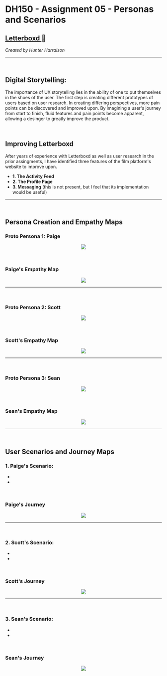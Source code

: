# DH150 - Assignment 05 - Personas and Scenarios
## <a href="http://letterboxd.com" target="_blank"> Letterboxd </a> :movie_camera:
*Created by Hunter Harralson*

---
<p>&nbsp;</p>

## Digital Storytelling:
The importance of UX storytelling lies in the ability of one to put themselves in the shoes of the user.
The first step is creating different prototypes of users based on user research. In creating differing perspectives, more pain points can be discovered and improved upon.
By imagining a user's journey from start to finish, fluid features and pain points become apparent, allowing a desinger to greatly improve the product.

<p>&nbsp;</p>

## Improving Letterboxd
After years of experience with Letterboxd as well as user research in the prior assingments, I have identified three features of the film platform's website to improve upon.
* **1. The Activity Feed**
* **2. The Profile Page**
* **3. Messaging** (this is not present, but I feel that its implementation would be useful)

---
<p>&nbsp;</p>

## Persona Creation and Empathy Maps

### **Proto Persona 1: Paige**
<p align="center">
  <img src="./Persona01.png">
</p>

<p>&nbsp;</p>

### **Paige's Empathy Map**
<p align="center">
  <img src="./EmpathyMap01.png">
</p>

---
<p>&nbsp;</p>

### **Proto Persona 2: Scott**
<p align="center">
  <img src="./Persona02.png">
</p>

<p>&nbsp;</p>

### **Scott's Empathy Map**
<p align="center">
  <img src="./EmpathyMap02.png">
</p>

---
<p>&nbsp;</p>

### **Proto Persona 3: Sean**
<p align="center">
  <img src="./Persona03.png">
</p>

<p>&nbsp;</p>

### **Sean's Empathy Map**
<p align="center">
  <img src="./EmpathyMap03.png">
</p>

---
<p>&nbsp;</p>

## User Scenarios and Journey Maps

### **1. Paige's Scenario:**
* 
* 

<p>&nbsp;</p>

### **Paige's Journey**
<p align="center">
  <img src="./JourneyMap01.png">
</p>

---
<p>&nbsp;</p>

### **2. Scott's Scenario:**
* 
* 

<p>&nbsp;</p>

### **Scott's Journey**
<p align="center">
  <img src="./JourneyMap02.png">
</p>

---
<p>&nbsp;</p>

### **3. Sean's Scenario:**
* 
* 

<p>&nbsp;</p>

### **Sean's Journey**
<p align="center">
  <img src="./JourneyMap03.png">
</p>


